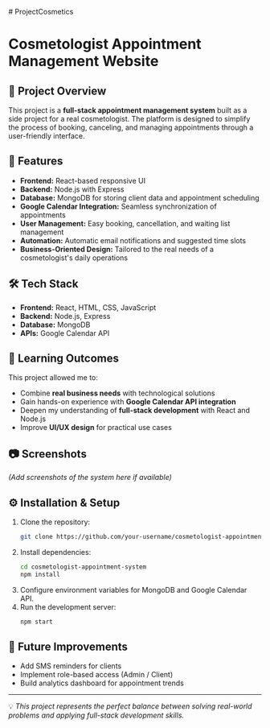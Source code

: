 
﻿# ProjectCosmetics
# Cosmetologist Appointment Management Website

## 📌 Project Overview
This project is a **full-stack appointment management system** built as a side project for a real cosmetologist. The platform is designed to simplify the process of booking, canceling, and managing appointments through a user-friendly interface.

## 🚀 Features
- **Frontend:** React-based responsive UI
- **Backend:** Node.js with Express
- **Database:** MongoDB for storing client data and appointment scheduling
- **Google Calendar Integration:** Seamless synchronization of appointments
- **User Management:** Easy booking, cancellation, and waiting list management
- **Automation:** Automatic email notifications and suggested time slots
- **Business-Oriented Design:** Tailored to the real needs of a cosmetologist's daily operations

## 🛠️ Tech Stack
- **Frontend:** React, HTML, CSS, JavaScript
- **Backend:** Node.js, Express
- **Database:** MongoDB
- **APIs:** Google Calendar API

## 📖 Learning Outcomes
This project allowed me to:
- Combine **real business needs** with technological solutions
- Gain hands-on experience with **Google Calendar API integration**
- Deepen my understanding of **full-stack development** with React and Node.js
- Improve **UI/UX design** for practical use cases

## 📷 Screenshots
*(Add screenshots of the system here if available)*

## ⚙️ Installation & Setup
1. Clone the repository:
   ```bash
   git clone https://github.com/your-username/cosmetologist-appointment-system.git
   ```
2. Install dependencies:
   ```bash
   cd cosmetologist-appointment-system
   npm install
   ```
3. Configure environment variables for MongoDB and Google Calendar API.
4. Run the development server:
   ```bash
   npm start
   ```

## 🌟 Future Improvements
- Add SMS reminders for clients
- Implement role-based access (Admin / Client)
- Build analytics dashboard for appointment trends

---

💡 *This project represents the perfect balance between solving real-world problems and applying full-stack development skills.*


